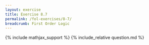 ```yaml
---
layout: exercise
title: Exercise 8.7
permalink: /fol-exercises/8-7/
breadcrumb: First Order Logic
---
```


{% include mathjax_support %}
{% include_relative question.md %}
